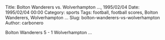 Title: Bolton Wanderers vs. Wolverhampton …, 1995/02/04
Date: 1995/02/04 00:00
Category: sports
Tags: football, football scores, Bolton Wanderers, Wolverhampton …
Slug: bolton-wanderers-vs-wolverhampton
Author: carbonero


Bolton Wanderers 5 - 1 Wolverhampton …
